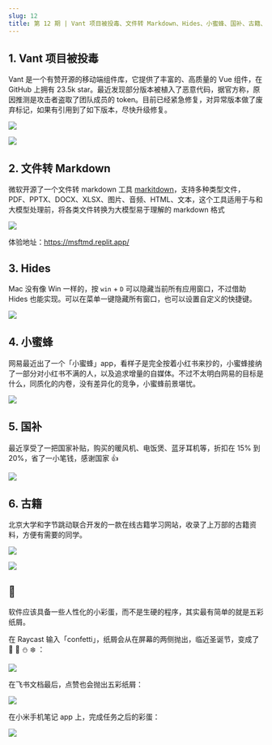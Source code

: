 ```yaml
---
slug: 12
title: 第 12 期 | Vant 项目被投毒、文件转 Markdown、Hides、小蜜蜂、国补、古籍、彩蛋
---
```




## 1. Vant 项目被投毒

Vant 是一个有赞开源的移动端组件库，它提供了丰富的、高质量的 Vue 组件，在 GitHub 上拥有 23.5k star。最近发现部分版本被植入了恶意代码，据官方称，原因推测是攻击者盗取了团队成员的 token。目前已经紧急修复，对异常版本做了废弃标记，如果有引用到了如下版本，尽快升级修复。

![](https://img.wukaipeng.com/2024/12/20-1734665333559-HAl4A9-ceece2ad70314f108d138ec869b7354a.png)

![](https://img.wukaipeng.com/2024/12/20-1734665333692-Motrx9-901c48a742194d768e9671aa3f713908.png)

## 2. 文件转 Markdown

微软开源了一个文件转 markdown 工具 [markitdown](https://github.com/microsoft/markitdown "markitdown")，支持多种类型文件，PDF、PPTX、DOCX、XLSX、图片、音频、HTML、文本，这个工具适用于与和大模型处理前，将各类文件转换为大模型易于理解的 markdown 格式

![](https://img.wukaipeng.com/2024/12/20-1734665333966-KfvKwi-14376228b10b41f0acedd5cd6fb7face.png)

体验地址：https://msftmd.replit.app/

## 3. Hides

Mac 没有像 Win 一样的，按 `win` + `D` 可以隐藏当前所有应用窗口，不过借助 Hides 也能实现。可以在菜单一键隐藏所有窗口，也可以设置自定义的快捷键。

![](https://img.wukaipeng.com/2024/12/20-1734665334532-qhehkT-11fcd1fd85b048d79115997484f67591.png)

## 4. 小蜜蜂

网易最近出了一个「小蜜蜂」app，看样子是完全按着小红书来抄的，小蜜蜂接纳了一部分对小红书不满的人，以及追求增量的自媒体。不过不太明白网易的目标是什么，同质化的内卷，没有差异化的竞争，小蜜蜂前景堪忧。

![](https://img.wukaipeng.com/2024/12/20-1734665335876-lfYJID-f559024be3e241308873c5a40ece90a5.png)

## 5. 国补

最近享受了一把国家补贴，购买的暖风机、电饭煲、蓝牙耳机等，折扣在 15% 到 20%，省了一小笔钱，感谢国家 👍

![](https://img.wukaipeng.com/2024/12/20-1734665336277-w3b0q4-96f18d8437b2465db8212105c7b953c3.png)

## 6. 古籍

北京大学和字节跳动联合开发的一款在线古籍学习网站，收录了上万部的古籍资料，方便有需要的同学。

![](https://img.wukaipeng.com/2024/12/20-1734665337203-VUgNo4-a1619ccdc0c64285bb2d31c8e4bd8a04.png)

![](https://img.wukaipeng.com/2024/12/20-1734665338736-cSe3vO-eeb9dcabf9dd4b0ca0d5124b81268e26.png)

## 🎉

软件应该具备一些人性化的小彩蛋，而不是生硬的程序，其实最有简单的就是五彩纸屑。

在 Raycast 输入「confetti」，纸屑会从在屏幕的两侧抛出，临近圣诞节，变成了 🎁 🎄 ⛄ ❄️ ：

![](https://img.wukaipeng.com/2024/12/20-1734665341868-KU0tE1-148ab6f4682c43f8918ffc4d6ddd2836.gif)

在飞书文档最后，点赞也会抛出五彩纸屑：

![](https://img.wukaipeng.com/2024/12/20-1734665342196-5YnPGc-ee71e1f86a4741b5a46587278912428e.gif)

在小米手机笔记 app 上，完成任务之后的彩蛋：

![](https://img.wukaipeng.com/2024/12/20-1734665342826-Y4iTxE-3e745bcfcd5d4c899ab5bdb0637e6520.gif)